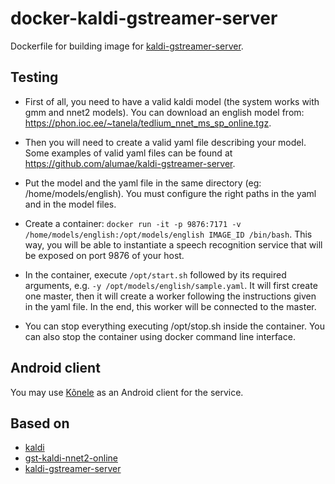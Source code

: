 # docker-kaldi-gstreamer-server
Dockerfile for building image for [kaldi-gstreamer-server](https://github.com/alumae/kaldi-gstreamer-server).

Testing
-------
 
* First of all, you need to have a valid kaldi model (the system works with gmm and nnet2 models). You can download an english model from: https://phon.ioc.ee/~tanela/tedlium_nnet_ms_sp_online.tgz. 

* Then you will need to create a valid yaml file describing your model. Some examples of valid yaml files can be found at https://github.com/alumae/kaldi-gstreamer-server.

* Put the model and the yaml file in the same directory (eg: /home/models/english). You must configure the right paths in the yaml and in the model files.

* Create a container: `docker run -it -p 9876:7171 -v /home/models/english:/opt/models/english IMAGE_ID /bin/bash`. This way, you will be able to instantiate a speech recognition service that will be exposed on port 9876 of your host.

* In the container, execute `/opt/start.sh` followed by its required arguments, e.g. `-y /opt/models/english/sample.yaml`. It will first create one master, then it will create a worker following the instructions given in the yaml file. In the end, this worker will be connected to the master.

* You can stop everything executing /opt/stop.sh inside the container. You can also stop the container using docker command line interface.

Android client
--------------

You may use [Kõnele](http://kaljurand.github.io/K6nele/) as an Android client for the service.

Based on
--------
* [kaldi](http://www.kaldi.org)
* [gst-kaldi-nnet2-online](https://github.com/alumae/gst-kaldi-nnet2-online)
* [kaldi-gstreamer-server](https://github.com/alumae/kaldi-gstreamer-server)
